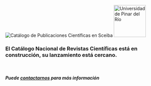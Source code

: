 <br>
<div>
    <div class="row">
        <div class="col-xs-12 col-sm-4 text-center text-middle">
            <img src="images/archives_icon_129343.png" alt="Catálogo de Publicaciones Científicas en Sceiba" title="Catálogo de Publicaciones Científicas en Sceiba">
            <img src="images/3014275.svg" alt="Universidad de Pinar del Río" style="width:100px;">
        </div>
        <div class="col-xs-12 col-sm-7 col-sm-offset-1">            
            <h3> 
                El Catálogo Nacional de Revistas Científicas está en construcción, su lanzamiento está cercano.
            </h3>
            <br/>
            <h5> 
                Puede <a href="/#divcontacto">contactarnos</a> para más información
            </h5>
        </div>
    </div>
</div>     

<br>
